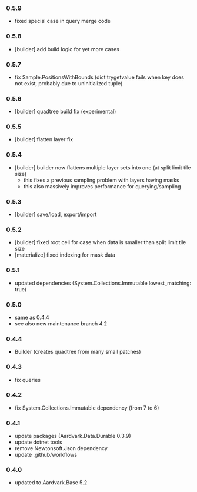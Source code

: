 ### 0.5.9
- fixed special case in query merge code

### 0.5.8
- [builder] add build logic for yet more cases

### 0.5.7
- fix Sample.PositionsWithBounds (dict trygetvalue fails when key does not exist, probably due to uninitialized tuple)

### 0.5.6
- [builder] quadtree build fix (experimental)

### 0.5.5
- [builder] flatten layer fix

### 0.5.4
- [builder] builder now flattens multiple layer sets into one (at split limit tile size)
  - this fixes a previous sampling problem with layers having masks
  - this also massively improves performance for querying/sampling

### 0.5.3
- [builder] save/load, export/import

### 0.5.2
- [builder] fixed root cell for case when data is smaller than split limit tile size
- [materialize] fixed indexing for mask data

### 0.5.1
- updated dependencies (System.Collections.Immutable lowest_matching: true)

### 0.5.0
- same as 0.4.4
- see also new maintenance branch 4.2

### 0.4.4
- Builder (creates quadtree from many small patches)

### 0.4.3
- fix queries

### 0.4.2
- fix System.Collections.Immutable dependency (from 7 to 6)

### 0.4.1
- update packages (Aardvark.Data.Durable 0.3.9)
- update dotnet tools
- remove Newtonsoft.Json dependency
- update .github/workflows

### 0.4.0
- updated to Aardvark.Base 5.2